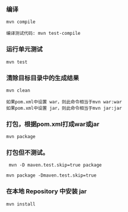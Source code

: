 ### 编译

    mvn compile

    编译测试代码: mvn test-compile



### 运行单元测试

    mvn test



### 清除目标目录中的生成结果

    mvn clean

    如果pom.xml中设置 war，则此命令相当于mvn war:war
    如果pom.xml中设置 jar，则此命令相当于mvn jar:jar



### 打包，根据pom.xml打成war或jar

    mvn package



### 打包但不测试。

     mvn -D maven.test.skip=true package

    mvn package -Dmaven.test.skip=true



### 在本地 Repository 中安装 jar

    mvn install

    